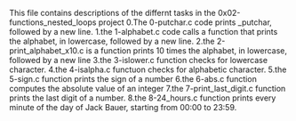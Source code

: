 This file contains descriptions of the differnt tasks in the 0x02-functions_nested_loops project
0.The 0-putchar.c code prints _putchar, followed by a new line.
1.the 1-alphabet.c code calls a function that prints the alphabet, in lowercase, followed by a new line.
2.the 2-print_alphabet_x10.c is a function prints 10 times the alphabet, in lowercase, followed by a new line
3.the 3-islower.c function checks for lowercase character.
4.the 4-isalpha.c functuon checks for alphabetic character.
5.the 5-sign.c function prints the sign of a number
6.the 6-abs.c function computes the absolute value of an integer
7.the 7-print_last_digit.c function prints the last digit of a number.
8.the 8-24_hours.c function prints every minute of the day of Jack Bauer, starting from 00:00 to 23:59.
